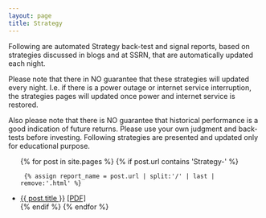```yaml
---
layout: page
title: Strategy
---
```


Following are automated Strategy back-test and signal reports,
based on strategies discussed in blogs and at SSRN, that are automatically updated each night.

Please note that there in NO guarantee that these strategies will updated every night. I.e. if there
is a power outage or internet service interruption, the strategies pages will updated once power and 
internet service is restored.

Also please note that there is NO guarantee that historical performance is a good indication  of
future returns. Please use your own judgment and back-tests before investing. Following strategies 
are presented and updated only for educational purpose.

<ul>
{% for post in site.pages %}
	{% if post.url contains 'Strategy-' %}
	
	 {% assign report_name = post.url | split:'/' | last | remove:'.html' %}	
<li><a href="{{ BASE_PATH }}{{ post.url }}">{{ post.title }}</a>
<a href="{{ BASE_PATH }}{{ '/public/images/' | append:report_name | append:'/' | append:report_name | append:'.pdf' }}">[PDF]</a></li>
	{% endif %}
{% endfor %}
</ul>
